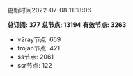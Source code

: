 更新时间2022-07-08 11:18:06

**总订阅: 377**
**总节点: 13194**
**有效节点: 3263**
- v2ray节点: 659
- trojan节点: 421
- ss节点: 2061
- ssr节点: 122
